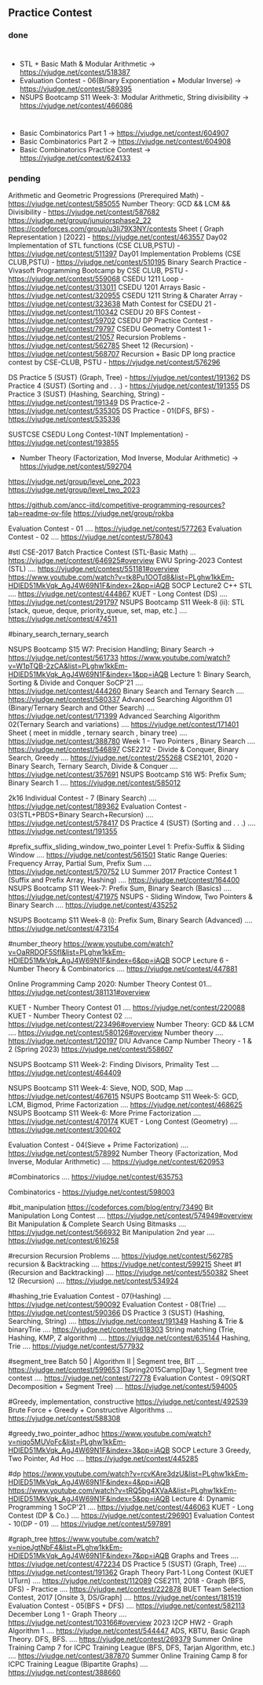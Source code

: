 ## Practice Contest

### done

#

- STL + Basic Math & Modular Arithmetic -> https://vjudge.net/contest/518387
- Evaluation Contest - 06(Binary Exponentiation + Modular Inverse) -> https://vjudge.net/contest/589395
- NSUPS Bootcamp S11 Week-3: Modular Arithmetic, String divisibility -> https://vjudge.net/contest/466086

#

- Basic Combinatorics Part 1 -> https://vjudge.net/contest/604907
- Basic Combinatorics Part 2 -> https://vjudge.net/contest/604908
- Basic Combinatorics Practice Contest -> https://vjudge.net/contest/624133

### pending

Arithmetic and Geometric Progressions (Prerequired Math) - https://vjudge.net/contest/585055
Number Theory: GCD && LCM && Divisibility - https://vjudge.net/contest/587682
https://vjudge.net/group/junuiorsphase2_22
https://codeforces.com/group/u3Ii79X3NY/contests
Sheet ( Graph Representation ) [2022] - https://vjudge.net/contest/463557
Day02 Implementation of STL functions (CSE CLUB,PSTU) - https://vjudge.net/contest/511397
Day01 Implementation Problems (CSE CLUB,PSTU) - https://vjudge.net/contest/510195
Binary Search Practice - Vivasoft Programming Bootcamp by CSE CLUB, PSTU - https://vjudge.net/contest/559068
CSEDU 1211 Loop - https://vjudge.net/contest/313011
CSEDU 1201 Arrays Basic - https://vjudge.net/contest/320955
CSEDU 1211 String & Charater Array - https://vjudge.net/contest/323638
Math Contest for CSEDU 21 - https://vjudge.net/contest/110342
CSEDU 20 BFS Contest - https://vjudge.net/contest/59702
CSEDU DP Practice Contest - https://vjudge.net/contest/79797
CSEDU Geometry Contest 1 - https://vjudge.net/contest/21057
Recursion Problems - https://vjudge.net/contest/562785
Sheet 12 (Recursion) - https://vjudge.net/contest/568707
Recursion + Basic DP long practice contest by CSE-CLUB, PSTU - https://vjudge.net/contest/576296

DS Practice 5 (SUST) (Graph, Tree) - https://vjudge.net/contest/191362
DS Practice 4 (SUST) (Sorting and . . .) - https://vjudge.net/contest/191355
DS Practice 3 (SUST) (Hashing, Searching, String) - https://vjudge.net/contest/191349
DS Practice-2 - https://vjudge.net/contest/535305
DS Practice - 01(DFS, BFS) - https://vjudge.net/contest/535336

SUSTCSE CSEDU Long Contest-1(NT Implementation) - https://vjudge.net/contest/193855

- Number Theory (Factorization, Mod Inverse, Modular Arithmetic) -> https://vjudge.net/contest/592704

https://vjudge.net/group/level_one_2023
https://vjudge.net/group/level_two_2023

https://github.com/ancc-iitd/competitive-programming-resources?tab=readme-ov-file
https://vjudge.net/group/rokba

Evaluation Contest - 01 .... https://vjudge.net/contest/577263
Evaluation Contest - 02 .... https://vjudge.net/contest/578043

#stl
CSE-2017 Batch Practice Contest (STL-Basic Math) ... https://vjudge.net/contest/646925#overview
EWU Spring-2023 Contest (STL) .... https://vjudge.net/contest/551181#overview
https://www.youtube.com/watch?v=tk8Pu1OOTd8&list=PLghw1kkEm-HDlED51MkVqk_AgJ4W69N1F&index=2&pp=iAQB
SOCP Lecture2 C++ STL .... https://vjudge.net/contest/444867
KUET - Long Contest (DS) .... https://vjudge.net/contest/291797
NSUPS Bootcamp S11 Week-8 (ii): STL [stack, queue, deque, priority_queue, set, map, etc.] .... https://vjudge.net/contest/474511

#binary_search_ternary_search

NSUPS Bootcamp S15 W7: Precision Handling; Binary Search -> https://vjudge.net/contest/561733
https://www.youtube.com/watch?v=W1pTQB-2zCA&list=PLghw1kkEm-HDlED51MkVqk_AgJ4W69N1F&index=1&pp=iAQB
Lecture 1: Binary Search, Sorting & Divide and Conquer SoCP'21 .... https://vjudge.net/contest/444260
Binary Search and Ternary Search .... https://vjudge.net/contest/580337
Advanced Searching Algorithm 01 (Binary/Ternary Search and Other Search) .... https://vjudge.net/contest/171399
Advanced Searching Algorithm 02(Ternary Search and variations) .... https://vjudge.net/contest/171401
Sheet ( meet in middle , ternary search , binary tree) .... https://vjudge.net/contest/388780
Week 1 - Two Pointers , Binary Search .... https://vjudge.net/contest/546897
CSE2212 - Divide & Conquer, Binary Search, Greedy .... https://vjudge.net/contest/255268
CSE2101, 2020 - Binary Search, Ternary Search, Divide & Conquer .... https://vjudge.net/contest/357691
NSUPS Bootcamp S16 W5: Prefix Sum; Binary Search 1 .... https://vjudge.net/contest/585012

2k16 Individual Contest - 7 (Binary Search) .... https://vjudge.net/contest/189362
Evaluation Contest - 03(STL+PBDS+Binary Search+Recursion) .... https://vjudge.net/contest/578417
DS Practice 4 (SUST) (Sorting and . . .) .... https://vjudge.net/contest/191355

#prefix_suffix_sliding_window_two_pointer
Level 1: Prefix-Suffix & Sliding Window .... https://vjudge.net/contest/561501
Static Range Queries: Frequency Array, Partial Sum, Prefix Sum .... https://vjudge.net/contest/570752
LU Summer 2017 Practice Contest 1 (Suffix and Prefix Array, Hashing) .... https://vjudge.net/contest/164400
NSUPS Bootcamp S11 Week-7: Prefix Sum, Binary Search (Basics) .... https://vjudge.net/contest/471975
NSUPS - Sliding Window, Two Pointers & Binary Search .... https://vjudge.net/contest/435252

NSUPS Bootcamp S11 Week-8 (i): Prefix Sum, Binary Search (Advanced) .... https://vjudge.net/contest/473154

#number_theory
https://www.youtube.com/watch?v=OaRRDOF5SfI&list=PLghw1kkEm-HDlED51MkVqk_AgJ4W69N1F&index=6&pp=iAQB
SOCP Lecture 6 - Number Theory & Combinatorics .... https://vjudge.net/contest/447881

Online Programming Camp 2020: Number Theory Contest 01... https://vjudge.net/contest/381131#overview

KUET - Number Theory Contest 01 .... https://vjudge.net/contest/220088
KUET - Number Theory Contest 02 .... https://vjudge.net/contest/223496#overview
Number Theory: GCD && LCM .... https://vjudge.net/contest/580126#overview
Number theory .... https://vjudge.net/contest/120197
DIU Advance Camp Number Theory - 1 & 2 (Spring 2023) https://vjudge.net/contest/558607

NSUPS Bootcamp S11 Week-2: Finding Divisors, Primality Test .... https://vjudge.net/contest/464409

NSUPS Bootcamp S11 Week-4: Sieve, NOD, SOD, Map .... https://vjudge.net/contest/467615
NSUPS Bootcamp S11 Week-5: GCD, LCM, Bigmod, Prime Factorization .... https://vjudge.net/contest/468625
NSUPS Bootcamp S11 Week-6: More Prime Factorization .... https://vjudge.net/contest/470174
KUET - Long Contest (Geometry) .... https://vjudge.net/contest/300402

Evaluation Contest - 04(Sieve + Prime Factorization) .... https://vjudge.net/contest/578992
Number Theory (Factorization, Mod Inverse, Modular Arithmetic) .... https://vjudge.net/contest/620953

#Combinatorics .... https://vjudge.net/contest/635753

Combinatorics - https://vjudge.net/contest/598003

#bit_manipulation
https://codeforces.com/blog/entry/73490
Bit Manipulation Long Contest .... https://vjudge.net/contest/574949#overview
Bit Manipulation & Complete Search Using Bitmasks .... https://vjudge.net/contest/566932
Bit Manipulation 2nd year .... https://vjudge.net/contest/616258

#recursion
Recursion Problems .... https://vjudge.net/contest/562785
recursion & Backtracking .... https://vjudge.net/contest/599215
Sheet #1 (Recursion and Backtracking) .... https://vjudge.net/contest/550382
Sheet 12 (Recursion) .... https://vjudge.net/contest/534924

#hashing_trie
Evaluation Contest - 07(Hashing) .... https://vjudge.net/contest/590092
Evaluation Contest - 08(Trie) .... https://vjudge.net/contest/590366
DS Practice 3 (SUST) (Hashing, Searching, String) .... https://vjudge.net/contest/191349
Hashing & Trie & binaryTrie .... https://vjudge.net/contest/618303
String matching (Trie, Hashing, KMP, Z algorithm) .... https://vjudge.net/contest/635144
Hashing, Trie .... https://vjudge.net/contest/577932

#segment_tree
Batch 50 | Algorithm II | Segment tree, BIT .... https://vjudge.net/contest/599653
[Spring2015Camp]Day 1, Segment tree contest .... https://vjudge.net/contest/72778
Evaluation Contest - 09(SQRT Decomposition + Segment Tree) .... https://vjudge.net/contest/594005

#Greedy, implementation, constructive
https://vjudge.net/contest/492539
Brute Force + Greedy + Constructive Algorithms ... https://vjudge.net/contest/588308

#greedy_two_pointer_adhoc
https://www.youtube.com/watch?v=niqo5MUVoFc&list=PLghw1kkEm-HDlED51MkVqk_AgJ4W69N1F&index=3&pp=iAQB
SOCP Lecture 3 Greedy, Two Pointer, Ad Hoc .... https://vjudge.net/contest/445285

#dp
https://www.youtube.com/watch?v=rcvKAre3dzU&list=PLghw1kkEm-HDlED51MkVqk_AgJ4W69N1F&index=4&pp=iAQB
https://www.youtube.com/watch?v=tRQ5bg4XVaA&list=PLghw1kkEm-HDlED51MkVqk_AgJ4W69N1F&index=5&pp=iAQB
Lecture 4: Dynamic Programming 1 SoCP'21 .... https://vjudge.net/contest/446063
KUET - Long Contest (DP & Co.) .... https://vjudge.net/contest/296901
Evaluation Contest - 10(DP - 01) .... https://vjudge.net/contest/597891

#graph_tree
https://www.youtube.com/watch?v=nioeJgtNbF4&list=PLghw1kkEm-HDlED51MkVqk_AgJ4W69N1F&index=7&pp=iAQB
Graphs and Trees .... https://vjudge.net/contest/472234
DS Practice 5 (SUST) (Graph, Tree) .... https://vjudge.net/contest/191362
Graph Theory Part-1 Long Contest (KUET UTurn) .... https://vjudge.net/contest/112089
CSE2111, 2018 - Graph (BFS, DFS) - Practice .... https://vjudge.net/contest/222878
BUET Team Selection Contest, 2017 [Onsite 3, DS/Graph] .... https://vjudge.net/contest/181519
Evaluation Contest - 05(BFS + DFS) .... https://vjudge.net/contest/582113
December Long 1 - Graph Theory .... https://vjudge.net/contest/103166#overview
2023 I2CP HW2 - Graph Algorithm 1 .... https://vjudge.net/contest/544447
ADS, KBTU, Basic Graph Theory. DFS, BFS. .... https://vjudge.net/contest/269379
Summer Online Training Camp 7 for ICPC Training League (BFS, DFS, Tarjan Algorithm, etc.) .... https://vjudge.net/contest/387870
Summer Online Training Camp 8 for ICPC Training League (Bipartite Graphs) .... https://vjudge.net/contest/388660
